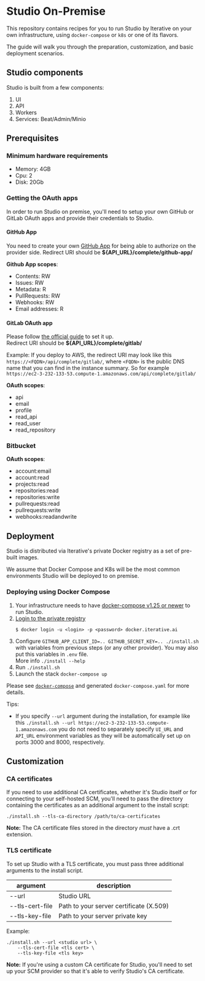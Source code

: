 # Studio On-Premise

This repository contains recipes for you to run Studio by Iterative on your own
infrastructure, using `docker-compose` or `k8s` or one of its flavors.

The guide will walk you through the preparation, customization, and basic
deployment scenarios.

## Studio components 

Studio is built from a few components:

1. UI
2. API
3. Workers
4. Services: Beat/Admin/Minio

## Prerequisites

### Minimum hardware requirements

- Memory: 4GB
- Cpu: 2
- Disk: 20Gb

### Getting the OAuth apps

In order to run Studio on premise, you'll need to setup your own GitHub or
GitLab OAuth apps and provide their credentials to Studio.

#### GitHub App

You need to create your own [GitHub App](https://docs.github.com/en/developers/apps/getting-started-with-apps/about-apps#about-github-apps) for being able to authorize on the provider side.
Redirect URI should be **${API_URL}/complete/github-app/**

**Github App scopes**:

- Contents: RW
- Issues: RW
- Metadata: R
- PullRequests: RW
- Webhooks: RW
- Email addresses: R

#### GitLab OAuth app

Please follow [the official guide](https://docs.gitlab.com/ee/integration/oauth_provider.html) to set it up.  
Redirect URI should be **${API_URL}/complete/gitlab/**

Example: If you deploy to AWS, the redirect URI may look like this
`https://<FQDN>/api/complete/gitlab/`, where `<FQDN>` is the public DNS name that you can find in the instance summary.
So for example `https://ec2-3-232-133-53.compute-1.amazonaws.com/api/complete/gitlab/`

**OAuth scopes**:

- api
- email
- profile
- read_api
- read_user
- read_repository

### Bitbucket

**OAuth scopes**:

- account:email
- account:read
- projects:read
- repositories:read
- repositories:write
- pullrequests:read
- pullrequests:write
- webhooks:readandwrite

## Deployment

Studio is distributed via Iterative's private Docker registry as a set of
pre-built images.

We assume that Docker Compose and K8s will be the most common environments
Studio will be deployed to on premise.

### Deploying using Docker Compose

1. Your infrastructure needs to have
   [docker-compose v1.25 or newer](https://docs.docker.com/compose/install/) to
   run Studio.
2. [Login to the private registry](https://docs.docker.com/engine/reference/commandline/login/)
   ```
   $ docker login -u <login> -p <password> docker.iterative.ai
   ```
3. Configure `GITHUB_APP_CLIENT_ID=.. GITHUB_SECRET_KEY=.. ./install.sh` with variables
   from previous steps (or any other provider). You may also put this variables in `.env` file.  
   More info `./install --help`
4. Run `./install.sh`
5. Launch the stack `docker-compose up`

Please see [`docker-compose`](/docker-compose/) and generated `docker-compose.yaml` for more details.

Tips:
* If you specify `--url` argument during the installation, for example like this
`./install.sh --url https://ec2-3-232-133-53.compute-1.amazonaws.com`
you do not need to separately specify `UI_URL` and `API_URL` environment variables
as they will be automatically set up on ports 3000 and 8000, respectively.

## Customization

### CA certificates

If you need to use additional CA certificates, whether it's Studio itself or for
connecting to your self-hosted SCM, you'll need to pass the directory containing the 
certificates as an additional argument to the install script:

```
./install.sh --tls-ca-directory /path/to/ca-certificates
```

**Note:** The CA certificate files stored in the directory _must_ have a .crt extension.

### TLS certificate

To set up Studio with a TLS certificate, you must pass three additional arguments
to the install script.

| argument         | description                             |
| ---------------- | --------------------------------------- |
| --url            | Studio URL                              |
| --tls-cert-file  | Path to your server certificate (X.509) |
| --tls-key-file   | Path to your server private key         |

Example:

```
./install.sh --url <studio url> \
    --tls-cert-file <tls cert> \
    --tls-key-file <tls key>
```

**Note:** If you're using a custom CA certificate for Studio, you'll need to set up your SCM provider so that it's
able to verify Studio's CA certificate. 
